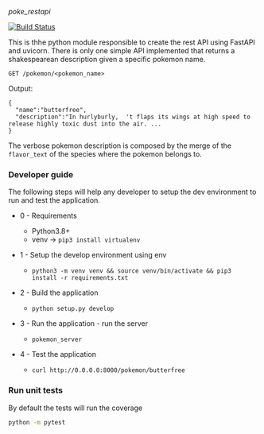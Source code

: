 
*poke_restapi*

[![Build Status](https://travis-ci.com/gpresazzi/shakespearean-pokemon.svg?branch=main)](https://travis-ci.com/gpresazzi/shakespearean-pokemon)


This is thhe python module responsible to create the rest API using FastAPI and uvicorn.
There is only one simple API implemented that returns a shakespearean description given a specific pokemon name.

`GET /pokemon/<pokemon_name>` 

Output: 
```
{
  "name":"butterfree",
  "description":"In hurlyburly,  't flaps its wings at high speed to release highly toxic dust into the air. ...
}
```

The verbose pokemon description is composed by the merge of the `flavor_text` of the species where the pokemon belongs to.

### Developer guide
The following steps will help any developer to setup the dev environment to run and test the application.

* 0 - Requirements
   * Python3.8+
   * venv -> `pip3 install virtualenv`

* 1 - Setup the develop environment using env
  * `python3 -m venv venv && source venv/bin/activate && pip3 install -r requirements.txt`
* 2 - Build the application
   * `python setup.py develop`
* 3 - Run the application - run the server
   * `pokemon_server`
* 4 - Test the application
   * `curl http://0.0.0.0:8000/pokemon/butterfree`

### Run unit tests
By default the tests will run the coverage

```bash
python -m pytest
```